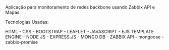 Aplicação para monitoramento de redes backbone usando Zabbix API e Mapas.


Tecnologias Usadas:

HTML - 
CSS - 
BOOTSTRAP - 
LEAFLET -
JAVASCRIPT - 
EJS TEMPLATE ENGINE - 
NODE JS - 
EXPRESS.JS - 
MONGO DB - 
ZABBIX API - 
mongoose - 
zabbix-promise


